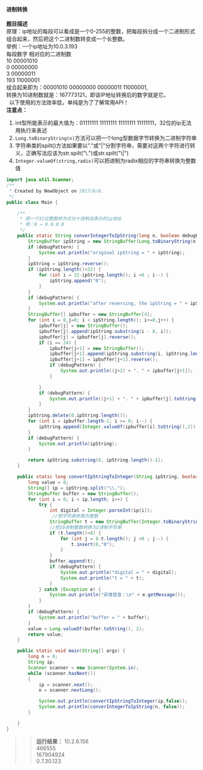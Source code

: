 #### 进制转换
**题目描述**<br>
原理：ip地址的每段可以看成是一个0-255的整数，把每段拆分成一个二进制形式组合起来，然后把这个二进制数转变成一个长整数。<br>
举例：一个ip地址为10.0.3.193<br>
每段数字             相对应的二进制数<br>
10                   00001010<br>
0                    00000000<br>
3                    00000011<br>
193                  11000001<br>
组合起来即为：00001010 00000000 00000011 11000001,<br>
转换为10进制数就是：167773121，即该IP地址转换后的数字就是它。<br>
 
以下使用的方法效率低，单纯是为了了解常用API！  
**注意点：**
1. int型所能表示的最大值为：01111111 11111111 11111111 11111111，32位的ip无法用执行来表述  
2. ``Long.toBinaryString(n)``方法可以把一个long型数据字节转换为二进制字符串   
3. 字符串类的spilt()方法如果要以"."或"|"分割字符串，需要对这两个字符进行转义，正确写法应该为str.spilt("\\.")或str.spilt("\\|")   
4. ``Integer.valueOf(string,radix)``可以把进制为radix相应的字符串转换为整数值   

```java
import java.util.Scanner;
/**
 * Created by NewObject on 2017/6/8.
 */
public class Main {

    /**
     * 把一个32位整数转为点分十进制法表示的ip地址
     * 例：0 → 0.0.0.0
     */
    public static String converIntegerToIpString(long n, boolean debugPattern) {
        StringBuffer ipString = new StringBuffer(Long.toBinaryString(n));
        if (debugPattern) {
            System.out.println("original ipString = " + ipString);
        }
        ipString = ipString.reverse();
        if (ipString.length()<32) {
            for (int i = 32-ipString.length(); i >0 ; i--) {
                ipString.append("0");
            }
        }
        if (debugPattern) {
            System.out.println("after reversing, the ipString = " + ipString);
        }
        StringBuffer[] ipbuffer = new StringBuffer[4];
        for (int i = 8,j=0; i < ipString.length(); i+=8,j++) {
            ipbuffer[j] = new StringBuffer();
            ipbuffer[j].append(ipString.substring(i - 8, i));
            ipbuffer[j] = ipbuffer[j].reverse();
            if (i == 24) {
                ipbuffer[j+1] = new StringBuffer();
                ipbuffer[j+1].append(ipString.substring(i, ipString.length()));
                ipbuffer[j+1] = ipbuffer[j+1].reverse();
                if (debugPattern) {
                    System.out.println((j+2) + ". " + ipbuffer[j+1]);
                }

            }
            if (debugPattern) {
                System.out.println((j+1) + ". " + ipbuffer[j].toString());
            }
        }
        ipString.delete(0,ipString.length());
        for (int i = ipbuffer.length-1; i >= 0; i--) {
            ipString.append(Integer.valueOf(ipbuffer[i].toString(),2)).append(".");
        }
        if (debugPattern) {
            System.out.println(ipString);
        }

        return ipString.substring(0, ipString.length()-1);
    }

    public static long convertIpStringToInteger(String ipString, boolean debugPattern) {
        long value = 0;
        String[] ip = ipString.split("\\.");
        StringBuffer buffer = new StringBuffer();
        for (int i = 0; i < ip.length; i++) {
            try {
                int digital = Integer.parseInt(ip[i]);
                 //把字符串转换为整数
                StringBuffer t = new StringBuffer(Integer.toBinaryString(digital));
                //把10进制整数转换为2进制字符串
                if (t.length()<8) {
                    for (int j = 8-t.length(); j >0 ; j--) {
                        t.insert(0,"0");
                    }
                }
                buffer.append(t);
                if (debugPattern) {
                    System.out.println("digital = " + digital);
                    System.out.println("t = " + t);
                }
            } catch (Exception e) {
                System.out.println("异常信息：\n" + e.getMessage());
            }
        }
        if (debugPattern) {
            System.out.println("buffer = " + buffer);
        }
        value = Long.valueOf(buffer.toString(), 2);
        return value;
    }

    public static void main(String[] args) {
        long n = 0;
        String ip;
        Scanner scanner = new Scanner(System.in);
        while (scanner.hasNext())
        {
            ip = scanner.next();
            n = scanner.nextLong();

            System.out.println(convertIpStringToInteger(ip,false));
            System.out.println(converIntegerToIpString(n, false));
        }

    }
}
```
>>**运行结果：**
10.2.6.156<br>
466555<br>
167904924<br>
0.7.30.123<br>
